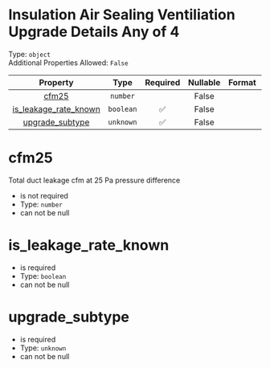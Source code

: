 
Insulation Air Sealing Ventiliation Upgrade Details Any of 4
============================================================
  
Type: `object`  
Additional Properties Allowed: `False`  
  

|Property|Type|Required|Nullable|Format|Title|
| :---: | :---: | :---: | :---: | :---: | :---: |
|[cfm25](#cfm25)|`number`||False|||
|[is_leakage_rate_known](#is_leakage_rate_known)|`boolean`|:white_check_mark:|False|||
|[upgrade_subtype](#upgrade_subtype)|`unknown`|:white_check_mark:|False|||

cfm25
=====
  
Total duct leakage cfm at 25 Pa pressure difference  
  

- is not required
- Type: ``number``
- can not be null
  

is_leakage_rate_known
=====================
  
  
  

- is required
- Type: ``boolean``
- can not be null
  

upgrade_subtype
===============
  
  
  

- is required
- Type: ``unknown``
- can not be null
  
